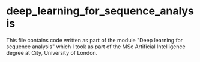 # deep_learning_for_sequence_analysis

This file contains code written as part of the module "Deep learning for sequence analysis" which I took as part of the MSc Artificial Intelligence degree at City, University of London. 
